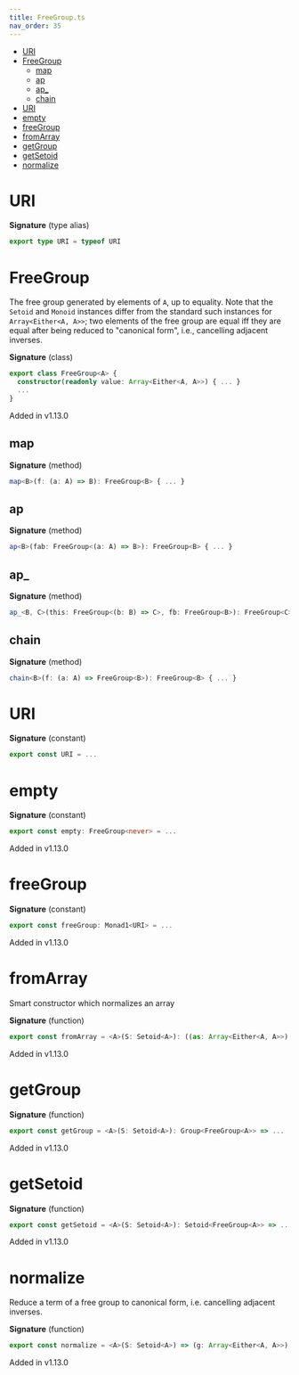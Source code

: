 ```yaml
---
title: FreeGroup.ts
nav_order: 35
---
```


<!-- START doctoc generated TOC please keep comment here to allow auto update -->
<!-- DON'T EDIT THIS SECTION, INSTEAD RE-RUN doctoc TO UPDATE -->


- [URI](#uri)
- [FreeGroup](#freegroup)
  - [map](#map)
  - [ap](#ap)
  - [ap\_](#ap%5C_)
  - [chain](#chain)
- [URI](#uri-1)
- [empty](#empty)
- [freeGroup](#freegroup)
- [fromArray](#fromarray)
- [getGroup](#getgroup)
- [getSetoid](#getsetoid)
- [normalize](#normalize)

<!-- END doctoc generated TOC please keep comment here to allow auto update -->

# URI

**Signature** (type alias)

```ts
export type URI = typeof URI
```

# FreeGroup

The free group generated by elements of `A`, up to equality. Note that the `Setoid` and `Monoid` instances differ
from the standard such instances for `Array<Either<A, A>>`; two elements of the free group are equal iff they are equal
after being reduced to "canonical form", i.e., cancelling adjacent inverses.

**Signature** (class)

```ts
export class FreeGroup<A> {
  constructor(readonly value: Array<Either<A, A>>) { ... }
  ...
}
```

Added in v1.13.0

## map

**Signature** (method)

```ts
map<B>(f: (a: A) => B): FreeGroup<B> { ... }
```

## ap

**Signature** (method)

```ts
ap<B>(fab: FreeGroup<(a: A) => B>): FreeGroup<B> { ... }
```

## ap\_

**Signature** (method)

```ts
ap_<B, C>(this: FreeGroup<(b: B) => C>, fb: FreeGroup<B>): FreeGroup<C> { ... }
```

## chain

**Signature** (method)

```ts
chain<B>(f: (a: A) => FreeGroup<B>): FreeGroup<B> { ... }
```

# URI

**Signature** (constant)

```ts
export const URI = ...
```

# empty

**Signature** (constant)

```ts
export const empty: FreeGroup<never> = ...
```

Added in v1.13.0

# freeGroup

**Signature** (constant)

```ts
export const freeGroup: Monad1<URI> = ...
```

Added in v1.13.0

# fromArray

Smart constructor which normalizes an array

**Signature** (function)

```ts
export const fromArray = <A>(S: Setoid<A>): ((as: Array<Either<A, A>>) => FreeGroup<A>) => ...
```

Added in v1.13.0

# getGroup

**Signature** (function)

```ts
export const getGroup = <A>(S: Setoid<A>): Group<FreeGroup<A>> => ...
```

Added in v1.13.0

# getSetoid

**Signature** (function)

```ts
export const getSetoid = <A>(S: Setoid<A>): Setoid<FreeGroup<A>> => ...
```

Added in v1.13.0

# normalize

Reduce a term of a free group to canonical form, i.e. cancelling adjacent inverses.

**Signature** (function)

```ts
export const normalize = <A>(S: Setoid<A>) => (g: Array<Either<A, A>>): Array<Either<A, A>> => ...
```

Added in v1.13.0
